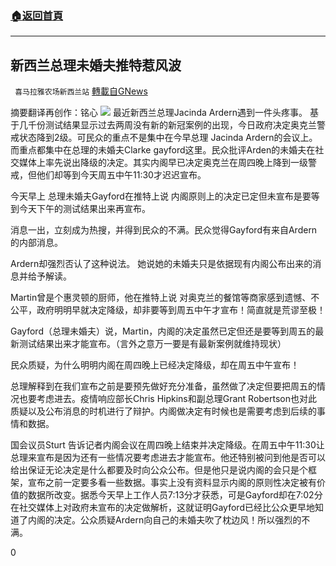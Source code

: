###  [:house:返回首頁](https://github.com/ourhimalayas/txt)
---

## 新西兰总理未婚夫推特惹风波
` 喜马拉雅农场新西兰站` [轉載自GNews](https://gnews.org/zh-hans/974857/)

摘要翻译再创作：铭心
![]()![](https://gnews.org/wp-content/uploads/2021/03/Capture-12.png)
最近新西兰总理Jacinda Ardern遇到一件头疼事。 基于几千份测试结果显示过去两周没有新的新冠案例的出现，今日政府决定奥克兰警戒状态降到2级。可民众的重点不是集中在今早总理 Jacinda Ardern的会议上。而重点都集中在总理的未婚夫Clarke gayford这里。民众批评Arden的未婚夫在社交媒体上率先说出降级的决定。其实内阁早已决定奥克兰在周四晚上降到一级警戒，但他们却等到今天周五中午11:30才迟迟宣布。

今天早上 总理未婚夫Gayford在推特上说 内阁原则上的决定已定但未宣布是要等到今天下午的测试结果出来再宣布。

消息一出，立刻成为热搜，并得到民众的不满。民众觉得Gayford有来自Ardern的内部消息。

Ardern却强烈否认了这种说法。 她说她的未婚夫只是依据现有内阁公布出来的消息并给予解读。

Martin曾是个惠灵顿的厨师，他在推特上说 对奥克兰的餐馆等商家感到遗憾、不公平，政府明明早就决定降级，却非要等到周五中午才宣布！简直就是荒谬至极！

Gayford（总理未婚夫）说，Martin，内阁的决定虽然已定但还是要等到周五的最新测试结果出来才能宣布。（言外之意万一要是有最新案例就维持现状）

民众质疑，为什么明明内阁在周四晚上已经决定降级，却在周五中午宣布！

总理解释到在我们宣布之前是要预先做好充分准备，虽然做了决定但要把周五的情况也要考虑进去。疫情响应部长Chris Hipkins和副总理Grant Robertson也对此质疑以及公布消息的时机进行了辩护。内阁做决定有时候也是需要考虑到后续的事情和数据。

国会议员Sturt 告诉记者内阁会议在周四晚上结束并决定降级。在周五中午11:30让总理来宣布是因为还有一些情况要考虑进去才能宣布。他还特别被问到他是否可以给出保证无论决定是什么都要及时向公众公布。但是他只是说内阁的会只是个框架，宣布之前一定要多看一些数据。事实上没有资料显示内阁的原则性决定被有价值的数据所改变。据悉今天早上工作人员7:13分才获悉，可是Gayford却在7:02分在社交媒体上对政府未宣布的决定做解析，这就证明Gayford已经比公众更早地知道了内阁的决定。公众质疑Ardern向自己的未婚夫吹了枕边风！所以强烈的不满。

0
